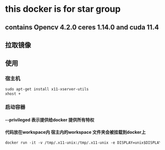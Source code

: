# this docker is for star group 
## contains Opencv 4.2.0 ceres 1.14.0 and cuda 11.4

## 拉取镜像

## 使用
### 宿主机  
``` xml
sudo apt-get install x11-xserver-utils
xhost +
```

### 启动容器
#### --privileged 表示提供给docker 提供所有特权
#### 代码放在workspace内 宿主内的workspace 文件夹会被挂载到docker上
```xml
docker run -it -v /tmp/.x11-unix:/tmp/.x11-unix -e DISPLAY=unix$DISPLAY -e GDK_SCALE -e GDK_DPI_SCALE --net=host --privileged{id} /bin/bash
```